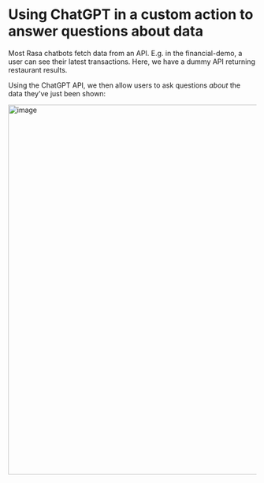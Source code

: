 # Using ChatGPT in a custom action to answer questions about data


Most Rasa chatbots fetch data from an API. E.g. in the financial-demo, a user can see their latest transactions.
Here, we have a dummy API returning restaurant results.

Using the ChatGPT API, we then allow users to ask questions *about* the data they've just been shown:


<img width="750" alt="image" src="https://user-images.githubusercontent.com/5114084/222743838-2c4ef87b-baa6-42fd-be19-bab627176ebc.png">
